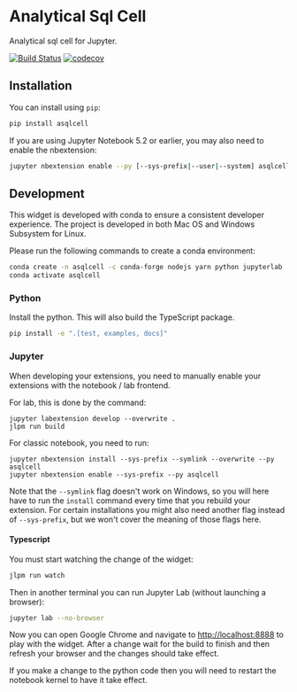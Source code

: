 # Analytical Sql Cell

Analytical sql cell for Jupyter.

[![Build Status](https://travis-ci.org/datarho.tech/sqlcell.svg?branch=master)](https://travis-ci.org/datarho.tech/sqlcell)
[![codecov](https://codecov.io/gh/datarho.tech/sqlcell/branch/master/graph/badge.svg)](https://codecov.io/gh/datarho.tech/sqlcell)

## Installation

You can install using `pip`:

```bash
pip install asqlcell
```

If you are using Jupyter Notebook 5.2 or earlier, you may also need to enable
the nbextension:
```bash
jupyter nbextension enable --py [--sys-prefix|--user|--system] asqlcell
```

## Development

This widget is developed with conda to ensure a consistent developer experience. The project is developed in both
Mac OS and Windows Subsystem for Linux.

Please run the following commands to create a conda environment:

```bash
conda create -n asqlcell -c conda-forge nodejs yarn python jupyterlab
conda activate asqlcell
```

### Python

Install the python. This will also build the TypeScript package.

```bash
pip install -e ".[test, examples, docs]"
```

### Jupyter

When developing your extensions, you need to manually enable your extensions with the notebook / lab frontend. 

For lab, this is done by the command:

```
jupyter labextension develop --overwrite .
jlpm run build
```

For classic notebook, you need to run:

```
jupyter nbextension install --sys-prefix --symlink --overwrite --py asqlcell
jupyter nbextension enable --sys-prefix --py asqlcell
```

Note that the `--symlink` flag doesn't work on Windows, so you will here have to run
the `install` command every time that you rebuild your extension. For certain installations
you might also need another flag instead of `--sys-prefix`, but we won't cover the meaning
of those flags here.

#### Typescript

You must start watching the change of the widget:

```bash
jlpm run watch
```

Then in another terminal you can run Jupyter Lab (without launching a browser):

```bash
jupyter lab --no-browser
```

Now you can open Google Chrome and navigate to [http://localhost:8888](http://localhost:8888) to play with the widget.
After a change wait for the build to finish and then refresh your browser and the changes should take effect.

If you make a change to the python code then you will need to restart the notebook kernel to have it take effect.
